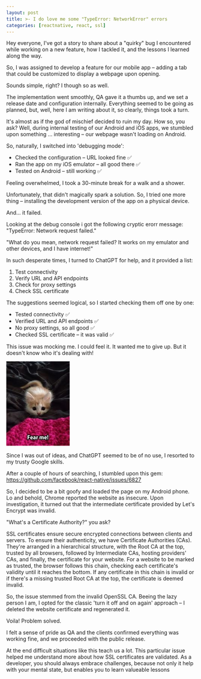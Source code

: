 ```yaml
---
layout: post
title: >- I do love me some "TypeError: NetworkError" errors 
categories: [reactnative, react, ssl]
---
```



Hey everyone, I've got a story to share about a "quirky" bug I encountered while working on a new feature, how I tackled it, and the lessons I learned along the way.

So, I was assigned to develop a feature for our mobile app – adding a tab that could be customized to display a webpage upon opening. 

Sounds simple, right? I though so as well.

The implementation went smoothly, QA gave it a thumbs up, and we set a release date and configuration internally. Everything seemed to be going as planned, but, well, here I am writing about it, so clearly, things took a turn.

It's almost as if the god of mischief decided to ruin my day. How so, you ask? Well, during internal testing of our Android and iOS apps, we stumbled upon something ... interesting – our webpage wasn't loading on Android.

So, naturally, I switched into 'debugging mode':

- Checked the configuration – URL looked fine ✅
- Ran the app on my iOS emulator – all good there ✅
- Tested on Android – still working ✅

Feeling overwhelmed, I took a 30-minute break for a walk and a shower.

Unfortunately, that didn't magically spark a solution. So, I tried one more thing – installing the development version of the app on a physical device.

And... it failed.

Looking at the debug console i got the following cryptic erorr message: "TypeError: Network request failed."

"What do you mean, network request failed? It works on my emulator and other devices, and I have internet!"

In such desperate times, I turned to ChatGPT for help, and it provided a list:

1. Test connectivity
2. Verify URL and API endpoints
3. Check for proxy settings
4. Check SSL certificate

The suggestions seemed logical, so I started checking them off one by one:

- Tested connectivity ✅
- Verified URL and API endpoints ✅
- No proxy settings, so all good ✅
- Checked SSL certificate – it was valid ✅

This issue was mocking me. I could feel it. It wanted me to give up. But it doesn't know who it's dealing with!

![alt text](6ac30a77afe03112ff5518ec8000341e.jpg)

Since I was out of ideas, and ChatGPT seemed to be of no use, I resorted to my trusty Google skills.

After a couple of hours of searching, I stumbled upon this gem: https://github.com/facebook/react-native/issues/6827

So, I decided to be a bit goofy and loaded the page on my Android phone. Lo and behold, Chrome reported the website as insecure. Upon investigation, it turned out that the intermediate certificate provided by Let's Encrypt was invalid.

"What's a Certificate Authority?" you ask?

SSL certificates ensure secure encrypted connections between clients and servers. To ensure their authenticity, we have Certificate Authorities (CAs). They're arranged in a hierarchical structure, with the Root CA at the top, trusted by all browsers, followed by Intermediate CAs, hosting providers' CAs, and finally, the certificate for your website. For a website to be marked as trusted, the browser follows this chain, checking each certificate's validity until it reaches the bottom. If any certificate in this chain is invalid or if there's a missing trusted Root CA at the top, the certificate is deemed invalid.

So, the issue stemmed from the invalid OpenSSL CA. 
Beeing the lazy person I am, I opted for the classic 'turn it off and on again' approach – I deleted the website certificate and regenerated it. 

Voila! Problem solved. 

I felt a sense of pride as QA and the clients confirmed everything was working fine, and we proceeded with the public release.


At the end difficult situations like this teach us a lot. This particular issue helped me understand more about how SSL certificates are validated. As a developer, you should always embrace challenges, because not only it help with your mental state, but enables you to learn valueable lessons

